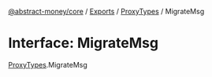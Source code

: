 [@abstract-money/core](../README.md) / [Exports](../modules.md) / [ProxyTypes](../modules/ProxyTypes.md) / MigrateMsg

# Interface: MigrateMsg

[ProxyTypes](../modules/ProxyTypes.md).MigrateMsg
